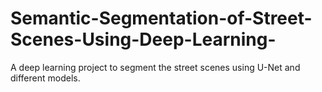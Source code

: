 # Semantic-Segmentation-of-Street-Scenes-Using-Deep-Learning-
A deep learning project to segment the street scenes using U-Net and different models.
